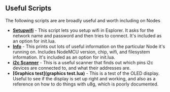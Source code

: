 ## Useful Scripts

The following scripts are are broadly useful and worth including on Nodes

* **[Setupwifi](setupwifi.lua)** - This script lets you setup wifi in Esplorer.  It asks for the network name and password and then tries to connect.  It's included as an option for init.lua.
* **[Info](info.lua)** - This prints out lots of useful information on the particular Node it's running on.  Includes NodeMCU version, chip, wifi, and filesystem information.  It's included as an option for init.lua.
* **[i2c Scanner](i2c_scanner.lua)** - This is a useful scanner that finds out which pins i2c devices are connected to, and what their addresses are.
* **[Graphics test](graphics test.lua)** - This is a test of the OLED display.  Useful to see if the display is set up right and working, and also as a reference on how to do things with u8g, which is poorly documented.
